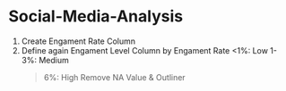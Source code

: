 # Social-Media-Analysis

1. Create Engament Rate Column
2. Define again Engament Level Column by Engament Rate
   <1%: Low
   1-3%: Medium
   >6%: High
Remove NA Value & Outliner
   
